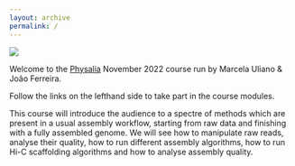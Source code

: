 ```yaml
---
layout: archive
permalink: /
---
```


![](/images/other/home_sloth.jpg)

Welcome to the [Physalia](https://www.physalia-courses.org/) November 2022 course run by Marcela Uliano & João Ferreira.

Follow the links on the lefthand side to take part in the course modules.


This course will introduce the audience to a spectre of methods which are present in a usual assembly workflow, starting from raw data and finishing with a fully assembled genome. We will see how to manipulate raw reads, analyse their quality, how to run different assembly algorithms, how to run Hi-C scaffolding algorithms and how to analyse assembly quality.
